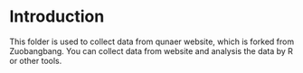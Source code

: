 # Introduction
This folder is used to collect data from qunaer website, which is forked from Zuobangbang.
You can collect data from website and analysis the data by R or other tools.
